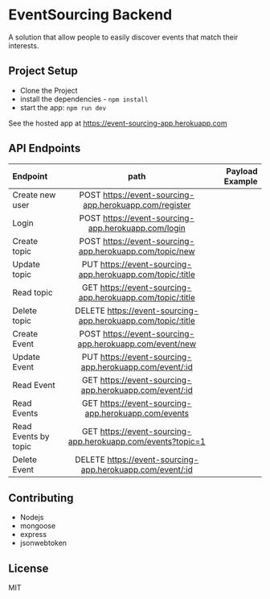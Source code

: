 # EventSourcing Backend
A solution that allow people to easily discover events that match their interests.

## Project Setup

* Clone the Project
* install the dependencies - `npm install`
* start the app: `npm run dev`

See the hosted app at https://event-sourcing-app.herokuapp.com

## API Endpoints
| Endpoint | path | Payload Example |
| :---         |     :---:      |          ---: |
| Create new user   | POST https://event-sourcing-app.herokuapp.com/register     |  |
| Login     | POST https://event-sourcing-app.herokuapp.com/login      |  |
| Create topic     |  POST https://event-sourcing-app.herokuapp.com/topic/new       |     |
| Update topic     | PUT https://event-sourcing-app.herokuapp.com/topic/:title        |       |
| Read topic     | GET https://event-sourcing-app.herokuapp.com/topic/:title       |       |
| Delete topic     | DELETE https://event-sourcing-app.herokuapp.com/topic/:title         |      |
| Create Event     | POST https://event-sourcing-app.herokuapp.com/event/new         |     |
| Update Event     | PUT https://event-sourcing-app.herokuapp.com/event/:id        |       |
| Read Event     | GET https://event-sourcing-app.herokuapp.com/event/:id       |       |
| Read Events     | GET https://event-sourcing-app.herokuapp.com/events         |      |
| Read Events by topic     | GET https://event-sourcing-app.herokuapp.com/events?topic=1         |       |
| Delete Event     | DELETE https://event-sourcing-app.herokuapp.com/event/:id         |      |

## Contributing

- Nodejs
- mongoose
- express
- jsonwebtoken

## License

MIT